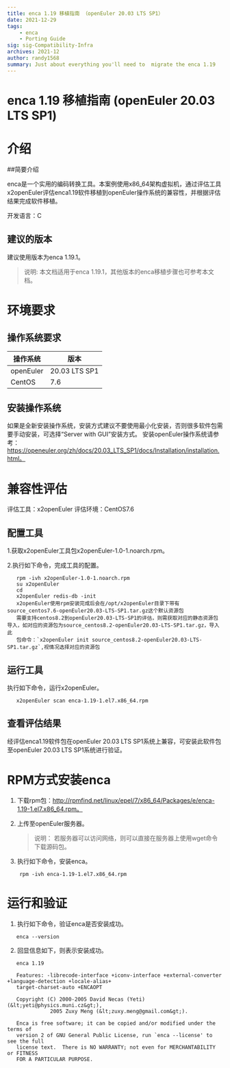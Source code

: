 ```yaml
---
title: enca 1.19 移植指南 （openEuler 20.03 LTS SP1）
date: 2021-12-29
tags: 
    - enca
    - Porting Guide
sig: sig-Compatibility-Infra
archives: 2021-12
author: randy1568
summary: Just about everything you'll need to  migrate the enca 1.19
---
```


# enca 1.19 移植指南 (openEuler 20.03 LTS SP1)

# 介绍

##简要介绍

enca是一个实用的编码转换工具。本案例使用x86_64架构虚拟机，通过评估工具x2openEuler评估enca1.19软件移植到openEuler操作系统的兼容性，并根据评估结果完成软件移植。

开发语言：C

## 建议的版本

建议使用版本为enca 1.19.1。

> 说明:
> 本文档适用于enca 1.19.1，其他版本的enca移植步骤也可参考本文档。

# 环境要求

##  操作系统要求
| 操作系统 | 版本  |
|---|---|
| openEuler  | 20.03 LTS SP1 |
| CentOS  |  7.6 |

## 安装操作系统

   如果是全新安装操作系统，安装方式建议不要使用最小化安装，否则很多软件包需要手动安装，可选择“Server with GUI”安装方式。
安装openEuler操作系统请参考：https://openeuler.org/zh/docs/20.03_LTS_SP1/docs/Installation/installation.html。

# 兼容性评估

评估工具：x2openEuler
评估环境：CentOS7.6

## 配置工具
1.获取x2openEuler工具包x2openEuler-1.0-1.noarch.rpm。

2.执行如下命令，完成工具的配置。
```shell
   rpm -ivh x2openEuler-1.0-1.noarch.rpm
   su x2openEuler
   cd 
   x2openEuler redis-db -init       
   x2openEuler使用rpm安装完成后会在/opt/x2openEuler目录下带有source_centos7.6-openEuler20.03-LTS-SP1.tar.gz这个默认资源包
   需要支持centos8.2到openEuler20.03-LTS-SP1的评估，则需获取对应的静态资源包导入，如对应的资源包为source_centos8.2-openEuler20.03-LTS-SP1.tar.gz，导入此                
   包命令：`x2openEuler init source_centos8.2-openEuler20.03-LTS-SP1.tar.gz`,视情况选择对应的资源包
```

## 运行工具
执行如下命令，运行x2openEuler。
```shell
   x2openEuler scan enca-1.19-1.el7.x86_64.rpm
```

## 查看评估结果

经评估enca1.19软件包在openEuler 20.03 LTS SP1系统上兼容，可安装此软件包至openEuler 20.03 LTS SP1系统进行验证。

# RPM方式安装enca

1. 下载rpm包：http://rpmfind.net/linux/epel/7/x86_64/Packages/e/enca-1.19-1.el7.x86_64.rpm。
2. 上传至openEuler服务器。
    > 说明：
    > 若服务器可以访问网络，则可以直接在服务器上使用wget命令下载源码包。

3. 执行如下命令，安装enca。
```shell
    rpm -ivh enca-1.19-1.el7.x86_64.rpm
```

# 运行和验证

1. 执行如下命令，验证enca是否安装成功。
```shell
   enca --version 
```
2. 回显信息如下，则表示安装成功。
```shell
   enca 1.19
 
   Features: -librecode-interface +iconv-interface +external-converter +language-detection +locale-alias+
   target-charset-auto +ENCAOPT 
 
   Copyright (C) 2000-2005 David Necas (Yeti) (&lt;yeti@physics.muni.cz&gt;),
              2005 Zuxy Meng (&lt;zuxy.meng@gmail.com&gt;).
 
   Enca is free software; it can be copied and/or modified under the terms of
   version 2 of GNU General Public License, run `enca --license' to see the full
   license text.  There is NO WARRANTY; not even for MERCHANTABILITY or FITNESS
   FOR A PARTICULAR PURPOSE.
```

